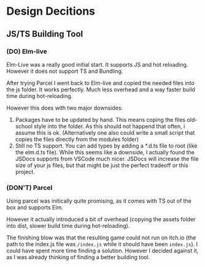 # Design Decitions

## JS/TS Building Tool

### (DO) Elm-live

Elm-Live was a really good initial start. It supports JS and hot reloading. However it does not support TS and Bundling.

After trying Parcel I went back to Elm-live and copied the needed files into the js folder. It works perfectly. Much less overhead and a way faster build time during hot-reloading.

However this does with two major downsides:

1. Packages have to be updated by hand. This means coping the files old-school style into the folder. As this should not happend that often, i assume this is ok. (Alternatively one also could write a small script that copies the files directly from the modules folder)
2. Still no TS support. You can add types by adding a *.d.ts file to root (like the elm.d.ts file). While this seems like a downside, I actually found the JSDocs supports from VSCode much nicer. JSDocs will increase the file size of your js files, but that might be just the perfect tradeoff or this project.


### (DON'T) Parcel

Using parcel was initically quite promising, as it comes with TS out of the box and supports Elm.

However it actually introduced a bit of overhead (copying the assets folder into dist, slower build time during hot-reloading).

The finishing blow was that the resulting game could not run on itch.io (the path to the index.js file was `/index.js` while it should have been `index.js`). I could have spent more time finding a solution. However I decided against it, as I was already thinking of finding a better building tool.